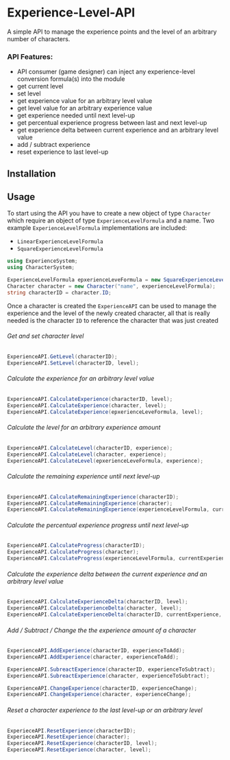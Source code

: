 # Experience-Level-API

A simple API to manage the experience points and the level of an arbitrary number of characters.

### API Features:

* API consumer (game designer) can inject any experience-level conversion formula(s) into the module
* get current level
* set level
* get experience value for an arbitrary level value
* get level value for an arbitrary experience value
* get experience needed until next level-up
* get percentual experience progress between last and next level-up
* get experience delta between current experience and an arbitrary level value
* add / subtract experience
* reset experience to last level-up

## Installation



## Usage

To start using the API you have to create a new object of type `Character` which require an object of type `ExperienceLevelFormula` and a name.
Two example `ExperienceLevelFormula` implementations are included: 
- `LinearExperienceLevelFormula` 
- `SquareExperienceLevelFormula`

``` C#
using ExperienceSystem;
using CharacterSystem; 

ExperienceLevelFormula epxerienceLeveFormula = new SquareExperienceLevelFormula();
Character character = new Character("name", experienceLevelFormula); 
string characterID = character.ID;
```

Once a character is created the `ExperienceAPI` can be used to manage the experience and the level of the newly created character, all that is really needed is the character `ID` to reference the character that was just created

###### Get and set character level
``` C# 
ExperienceAPI.GetLevel(characterID);
ExperienceAPI.SetLevel(characterID, level);
```

###### Calculate the experience for an arbitrary level value
``` C# 
ExperienceAPI.CalculateExperience(characterID, level);
ExperienceAPI.CalculateExperience(character, level);
ExperienceAPI.CalculateExperience(epxerienceLeveFormula, level);
```

###### Calculate the level for an arbitrary experience amount
``` C# 
ExperienceAPI.CalculateLevel(characterID, experience);
ExperienceAPI.CalculateLevel(character, experience);
ExperienceAPI.CalculateLevel(epxerienceLeveFormula, experience);
```

###### Calculate the remaining experience until next level-up
``` C# 
ExperienceAPI.CalculateRemainingExperience(characterID);
ExperienceAPI.CalculateRemainingExperience(character);
ExperienceAPI.CalculateRemainingExperience(experienceLevelFormula, currentExperience);
```

###### Calculate the percentual experience progress until next level-up
``` C# 
ExperienceAPI.CalculateProgress(characterID);
ExperienceAPI.CalculateProgress(character);
ExperienceAPI.CalculateProgress(experienceLevelFormula, currentExperience);
```

###### Calculate the experience delta between the current experience and an arbitrary level value
``` C#
ExperienceAPI.CalculateExperienceDelta(characterID, level);
ExperienceAPI.CalculateExperienceDelta(character, level);
ExperienceAPI.CalculateExperienceDelta(characterID, currentExperience, level);
```

###### Add / Subtract / Change the the experience amount of a character
``` C#
ExperienceAPI.AddExperience(characterID, experienceToAdd);
ExperienceAPI.AddExperience(character, experienceToAdd);

ExperienceAPI.SubreactExperience(characterID, experienceToSubtract);
ExperienceAPI.SubreactExperience(character, experienceToSubtract);

ExperienceAPI.ChangeExperience(characterID, experienceChange);
ExperienceAPI.ChangeExperience(character, experienceChange);
```

###### Reset a character experience to the last level-up or an arbitrary level
``` C#
ExperieceAPI.ResetExperience(characterID);
ExperieceAPI.ResetExperience(character);
ExperieceAPI.ResetExperience(characterID, level);
ExperieceAPI.ResetExperience(character, level);
```